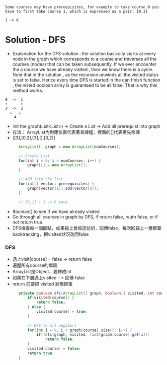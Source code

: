 

```
Some courses may have prerequisites, for example to take course 0 you have to first take course 1, which is expressed as a pair: [0,1]

1 -> 0
```


# Solution - DFS

 - Explanation for the DFS solution : the solution basically starts at every node in the graph which corresponds to a course and traverses all the courses (nodes) that can be taken subsequently. If we ever encounter the a course we have already visited , then we know there is a cycle. Note that in the solution , as the recursion unwinds all the visited status is set to false. Hence every time DFS is started in the can finish function , the visted boolean array is guaranteed to be all false. That is why this method works.


```
0  ->  1     
↑      ↑
3  ->  2
  ↘   ↙     
    4   
```
- Init the graph(List<List<Integer>>) -> Create a List -> Add all prerequist into graph
- 存法： ArrayList內對應位置代表著某課程，裡面的[]代表著先修課
- [[3],[0,2],[3],[],[3,2]]

```java
      ArrayList[] graph = new ArrayList[numCourses];
      
      // Create List 
      for(int i = 0; i < numCourses; i++) {
          graph[i] = new ArrayList();
      }
      
      // Add into the list
      for(int[] vector: prerequisites) {
          graph[vector[1]].add(vector[0]);
      }
      
      // [0,1] : 1 -> 0 save 
```

- Boolean[] to see if we have already visited
- Go through all courses in graph by DFS, if return false, reutn false, or if not return true.
- DFS檢查每一個節點，如果碰上曾經造訪的，回傳false，每次回歸上一層都要backtracking，把visited狀況改回false

### DFS
- 遇上visit[course] = false -> return false
- 遍歷所有course的鄰居
- ArrayList是Object，要轉成int
- 如果在下層遇上visited - > 回傳 false
- return 前要把 visited 狀態回復

```java
      private boolean dfs(ArrayList[] graph, boolean[] visited, int course) {
          if(visited[course]) {
              return false;
          } else {
              visited[course] = true;
          }
          
          // DFS to all negibors
          for(int i = 0; i < graph[course].size(); i++) {
              if(!dfs(graph, visited, (int)graph[course].get(i)))
                  return false;
          }
          visited[course] = false;
          return true;
      }

```

